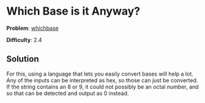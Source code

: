 # Which Base is it Anyway? 

**Problem**: [whichbase](https://open.kattis.com/problems/whichbase)

**Difficulty**: 2.4

## Solution

For this, using a language that lets you easily convert bases will help a lot. Any of the inputs can be interpreted as hex, so those can just be converted. If the string contains an 8 or 9, it could not possibly be an octal number, and so that can be detected and output as 0 instead.
